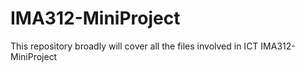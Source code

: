 # IMA312-MiniProject
This repository broadly will cover all the files involved in ICT IMA312-MiniProject
